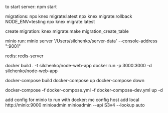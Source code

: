 to start server: npm start

migrations:
npx knex migrate:latest
npx knex migrate:rollback
NODE_ENV=testing npx knex migrate:latest

create migration:
knex migrate:make migration_create_table

minio run:
minio server '/Users/silchenko/server-data' --console-address ":9001"

redis:
redis-server

docker build . -t silchenko/node-web-app
docker run -p 3000:3000 -d silchenko/node-web-app

docker-compose build
docker-compose up
docker-compose down

docker-compose -f docker-compose.yml -f docker-compose-dev.yml up -d

add config for minio to run with docker:
mc config host add local http://minio:9000 minioadmin minioadmin --api S3v4 --lookup auto
